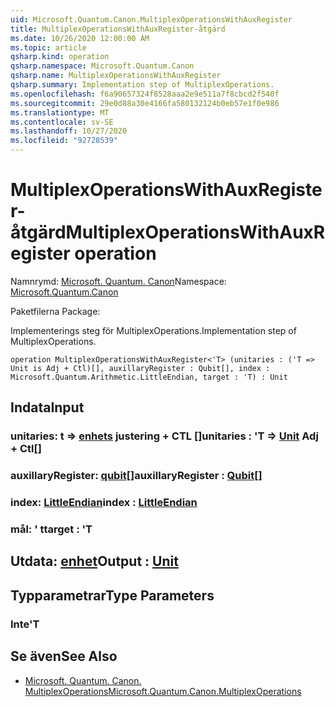 ```yaml
---
uid: Microsoft.Quantum.Canon.MultiplexOperationsWithAuxRegister
title: MultiplexOperationsWithAuxRegister-åtgärd
ms.date: 10/26/2020 12:00:00 AM
ms.topic: article
qsharp.kind: operation
qsharp.namespace: Microsoft.Quantum.Canon
qsharp.name: MultiplexOperationsWithAuxRegister
qsharp.summary: Implementation step of MultiplexOperations.
ms.openlocfilehash: f6a90657324f8528aaa2e9e511a7f8cbcd2f540f
ms.sourcegitcommit: 29e0d88a30e4166fa580132124b0eb57e1f0e986
ms.translationtype: MT
ms.contentlocale: sv-SE
ms.lasthandoff: 10/27/2020
ms.locfileid: "92728539"
---
```

# <a name="multiplexoperationswithauxregister-operation"></a><span data-ttu-id="3fdb0-102">MultiplexOperationsWithAuxRegister-åtgärd</span><span class="sxs-lookup"><span data-stu-id="3fdb0-102">MultiplexOperationsWithAuxRegister operation</span></span>

<span data-ttu-id="3fdb0-103">Namnrymd: [Microsoft. Quantum. Canon](xref:Microsoft.Quantum.Canon)</span><span class="sxs-lookup"><span data-stu-id="3fdb0-103">Namespace: [Microsoft.Quantum.Canon](xref:Microsoft.Quantum.Canon)</span></span>

<span data-ttu-id="3fdb0-104">Paketfilerna [](https://nuget.org/packages/)</span><span class="sxs-lookup"><span data-stu-id="3fdb0-104">Package: [](https://nuget.org/packages/)</span></span>


<span data-ttu-id="3fdb0-105">Implementerings steg för MultiplexOperations.</span><span class="sxs-lookup"><span data-stu-id="3fdb0-105">Implementation step of MultiplexOperations.</span></span>

```qsharp
operation MultiplexOperationsWithAuxRegister<'T> (unitaries : ('T => Unit is Adj + Ctl)[], auxillaryRegister : Qubit[], index : Microsoft.Quantum.Arithmetic.LittleEndian, target : 'T) : Unit
```


## <a name="input"></a><span data-ttu-id="3fdb0-106">Indata</span><span class="sxs-lookup"><span data-stu-id="3fdb0-106">Input</span></span>

### <a name="unitaries--t--unit-adj--ctl"></a><span data-ttu-id="3fdb0-107">unitaries: t => [enhets](xref:microsoft.quantum.lang-ref.unit) justering + CTL []</span><span class="sxs-lookup"><span data-stu-id="3fdb0-107">unitaries : 'T => [Unit](xref:microsoft.quantum.lang-ref.unit) Adj + Ctl[]</span></span>




### <a name="auxillaryregister--qubit"></a><span data-ttu-id="3fdb0-108">auxillaryRegister: [qubit](xref:microsoft.quantum.lang-ref.qubit)[]</span><span class="sxs-lookup"><span data-stu-id="3fdb0-108">auxillaryRegister : [Qubit](xref:microsoft.quantum.lang-ref.qubit)[]</span></span>




### <a name="index--littleendian"></a><span data-ttu-id="3fdb0-109">index: [LittleEndian](xref:Microsoft.Quantum.Arithmetic.LittleEndian)</span><span class="sxs-lookup"><span data-stu-id="3fdb0-109">index : [LittleEndian](xref:Microsoft.Quantum.Arithmetic.LittleEndian)</span></span>




### <a name="target--t"></a><span data-ttu-id="3fdb0-110">mål: ' t</span><span class="sxs-lookup"><span data-stu-id="3fdb0-110">target : 'T</span></span>





## <a name="output--unit"></a><span data-ttu-id="3fdb0-111">Utdata: [enhet](xref:microsoft.quantum.lang-ref.unit)</span><span class="sxs-lookup"><span data-stu-id="3fdb0-111">Output : [Unit](xref:microsoft.quantum.lang-ref.unit)</span></span>



## <a name="type-parameters"></a><span data-ttu-id="3fdb0-112">Typparametrar</span><span class="sxs-lookup"><span data-stu-id="3fdb0-112">Type Parameters</span></span>

### <a name="t"></a><span data-ttu-id="3fdb0-113">Inte</span><span class="sxs-lookup"><span data-stu-id="3fdb0-113">'T</span></span>



## <a name="see-also"></a><span data-ttu-id="3fdb0-114">Se även</span><span class="sxs-lookup"><span data-stu-id="3fdb0-114">See Also</span></span>

- [<span data-ttu-id="3fdb0-115">Microsoft. Quantum. Canon. MultiplexOperations</span><span class="sxs-lookup"><span data-stu-id="3fdb0-115">Microsoft.Quantum.Canon.MultiplexOperations</span></span>](xref:Microsoft.Quantum.Canon.MultiplexOperations)